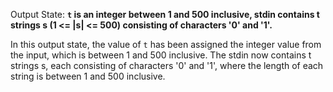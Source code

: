 Output State: **`t` is an integer between 1 and 500 inclusive, stdin contains t strings s (1 <= |s| <= 500) consisting of characters '0' and '1'.**

In this output state, the value of `t` has been assigned the integer value from the input, which is between 1 and 500 inclusive. The stdin now contains t strings s, each consisting of characters '0' and '1', where the length of each string is between 1 and 500 inclusive.